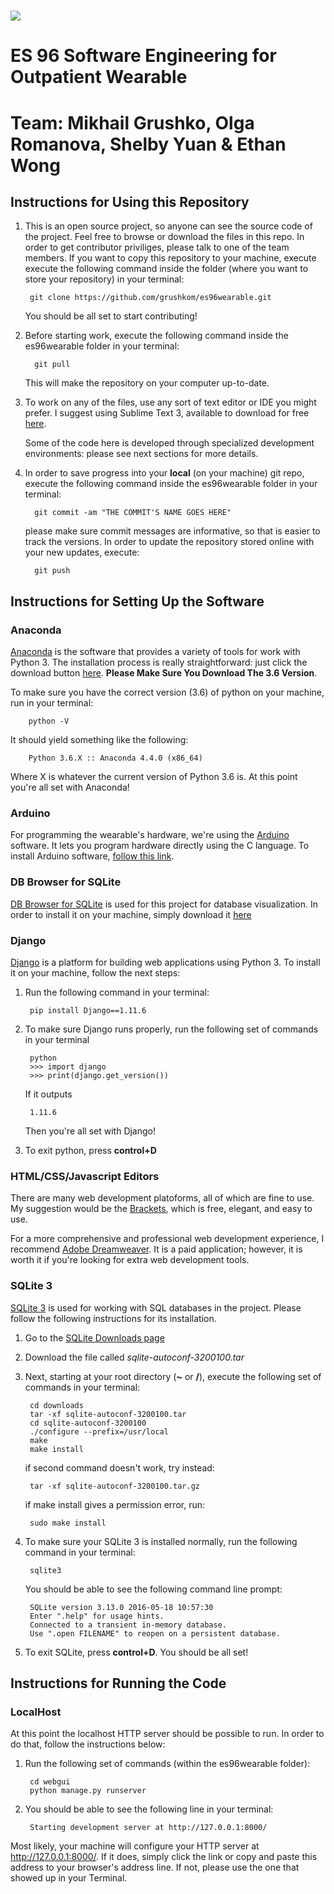 # ![](http://micro.seas.harvard.edu/images/SEASLogo_RGB.jpg) 
# ES 96 Software Engineering for Outpatient Wearable
# Team: Mikhail Grushko, Olga Romanova, Shelby Yuan & Ethan Wong

## Instructions for Using this Repository

1. This is an open source project, so anyone can see the source code of the project. Feel free to browse or download the files in this repo. In order to get contributor priviliges, please talk to one of the team members.
    If you want to copy this repository to your machine, execute execute the following command inside the folder (where you want to store your repository) in your terminal: 

        git clone https://github.com/grushkom/es96wearable.git
    
    You should be all set to start contributing!

2. Before starting work, execute the following command inside the es96wearable folder in your terminal:

         git pull

    This will make the repository on your computer up-to-date.

3. To work on any of the files, use any sort of text editor or IDE you might 
prefer. I suggest using Sublime Text 3, available to download for free [here](https://www.sublimetext.com/3). 

    Some of the code here is developed through specialized development environments: please see next sections for more details.

4. In order to save progress into your **local** (on your machine) git repo, execute the following command inside the es96wearable folder in your terminal: 

         git commit -am "THE COMMIT'S NAME GOES HERE"

    please make sure commit messages are informative, so that is easier to track the versions.
    In order to update the repository stored online with your new updates, execute: 
    
         git push
         
## Instructions for Setting Up the Software
### Anaconda

[Anaconda](https://www.anaconda.com) is the software that provides a variety of tools for work with Python 3. The installation process is really straightforward: just click the download button [here](https://www.anaconda.com/download/#macos). **Please Make Sure You Download The 3.6 Version**. 

To make sure you have the correct version (3.6) of python on your machine, run in your terminal:

        python -V
        
It should yield something like the following:

        Python 3.6.X :: Anaconda 4.4.0 (x86_64)
        
Where X is whatever the current version of Python 3.6 is. At this point you're all set with Anaconda!

### Arduino

For programming the wearable's hardware, we're using the [Arduino](https://www.arduino.cc) software. It lets you program hardware directly using the C language. To install Arduino software, [follow this link](https://www.arduino.cc/en/Main/Software).

### DB Browser for SQLite

[DB Browser for SQLite](http://sqlitebrowser.org) is used for this project for database visualization. In order to install it on your machine, simply download it [here](http://sqlitebrowser.org)

### Django

[Django](https://www.djangoproject.com) is a platform for building web applications using Python 3. To install it on your machine, follow the next steps:

1. Run the following command in your terminal:

        pip install Django==1.11.6

2. To make sure Django runs properly, run the following set of commands in your terminal

        python
        >>> import django
        >>> print(django.get_version())
    
    If it outputs 
    
        1.11.6
    
    Then you're all set with Django!
    
3. To exit python, press **control+D**
    
### HTML/CSS/Javascript Editors

There are many web development platoforms, all of which are fine to use. My suggestion would be the [Brackets](http://brackets.io), which is free, elegant, and easy to use.

For a more comprehensive and professional web development experience, I recommend [Adobe Dreamweaver](http://www.adobe.com/products/dreamweaver.html). It is a paid application; however, it is worth it if you're looking for extra web development tools.

### SQLite 3

[SQLite 3](http://sqlite.org/index.html) is used for working with SQL databases in the project. Please follow the following instructions for its installation.

1. Go to the [SQLite Downloads page](http://sqlite.org/download.html)
2. Download the file called *sqlite-autoconf-3200100.tar*
3. Next, starting at your root directory (**~** or **/**), execute the following set of commands in your terminal:

        cd downloads
        tar -xf sqlite-autoconf-3200100.tar
        cd sqlite-autoconf-3200100
        ./configure --prefix=/usr/local
        make
        make install
    
    if second command doesn't work, try instead:
    
        tar -xf sqlite-autoconf-3200100.tar.gz
    if make install gives a permission error, run:
    
        sudo make install

4. To make sure your SQLite 3 is installed normally, run the following command in your terminal:

        sqlite3
    
    You should be able to see the following command line prompt:
    
        SQLite version 3.13.0 2016-05-18 10:57:30
        Enter ".help" for usage hints.
        Connected to a transient in-memory database.
        Use ".open FILENAME" to reopen on a persistent database.
        
5. To exit SQLite, press **control+D**. You should be all set!

## Instructions for Running  the Code

### LocalHost

At this point the localhost HTTP server should be possible to run. In order to do that, follow the instructions below:

1. Run the following set of commands (within the es96wearable folder):

        cd webgui
        python manage.py runserver
        
2. You should be able to see the following line in your terminal:
    
        Starting development server at http://127.0.0.1:8000/

Most likely, your machine will configure your HTTP server at http://127.0.0.1:8000/. If it does, simply click the link or copy and paste this address to your browser's address line. If not, please use the one that showed up in your Terminal.